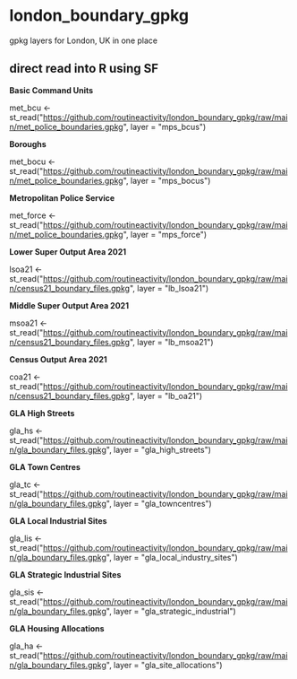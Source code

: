 # london_boundary_gpkg
gpkg layers for London, UK in one place

## direct read into R using SF

**Basic Command Units**

met_bcu <- st_read("https://github.com/routineactivity/london_boundary_gpkg/raw/main/met_police_boundaries.gpkg", layer = "mps_bcus")

**Boroughs**

met_bocu <- st_read("https://github.com/routineactivity/london_boundary_gpkg/raw/main/met_police_boundaries.gpkg", layer = "mps_bocus")

**Metropolitan Police Service**

met_force <- st_read("https://github.com/routineactivity/london_boundary_gpkg/raw/main/met_police_boundaries.gpkg", layer = "mps_force")

**Lower Super Output Area 2021**

lsoa21 <- st_read("https://github.com/routineactivity/london_boundary_gpkg/raw/main/census21_boundary_files.gpkg", layer = "lb_lsoa21")

**Middle Super Output Area 2021**

msoa21 <- st_read("https://github.com/routineactivity/london_boundary_gpkg/raw/main/census21_boundary_files.gpkg", layer = "lb_msoa21")

**Census Output Area 2021**

coa21 <- st_read("https://github.com/routineactivity/london_boundary_gpkg/raw/main/census21_boundary_files.gpkg", layer = "lb_oa21")

**GLA High Streets**

gla_hs <- st_read("https://github.com/routineactivity/london_boundary_gpkg/raw/main/gla_boundary_files.gpkg", layer = "gla_high_streets")

**GLA Town Centres**

gla_tc <- st_read("https://github.com/routineactivity/london_boundary_gpkg/raw/main/gla_boundary_files.gpkg", layer = "gla_towncentres")

**GLA Local Industrial Sites**

gla_lis <- st_read("https://github.com/routineactivity/london_boundary_gpkg/raw/main/gla_boundary_files.gpkg", layer = "gla_local_industry_sites")

**GLA Strategic Industrial Sites**

gla_sis <- st_read("https://github.com/routineactivity/london_boundary_gpkg/raw/main/gla_boundary_files.gpkg", layer = "gla_strategic_industrial")

**GLA Housing Allocations**

gla_ha <- st_read("https://github.com/routineactivity/london_boundary_gpkg/raw/main/gla_boundary_files.gpkg", layer = "gla_site_allocations")
